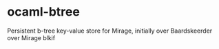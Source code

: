 ocaml-btree
===========

Persistent b-tree key-value store for Mirage, initially over Baardskeerder over Mirage blkif
